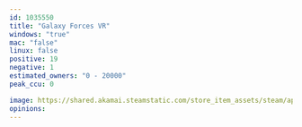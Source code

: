 ```yaml
---
id: 1035550
title: "Galaxy Forces VR"
windows: "true"
mac: "false"
linux: false
positive: 19
negative: 1
estimated_owners: "0 - 20000"
peak_ccu: 0

image: https://shared.akamai.steamstatic.com/store_item_assets/steam/apps/1035550/header.jpg?t=1675882442
opinions:
---
```

